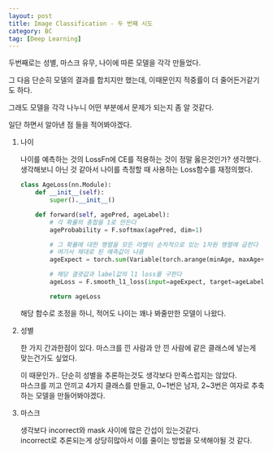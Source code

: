 ```yaml
---
layout: post
title: Image Classification - 두 번쨰 시도
category: BC
tag: [Deep Learning]
---
```


두번째로는 성별, 마스크 유무, 나이에 따른 모델을 각각 만들었다.  

그 다음 단순히 모델의 결과를 합치지만 했는데, 이때문인지 적중률이 더 줄어든거같기도 하다.  

그래도 모델을 각각 나누니 어떤 부분에서 문제가 되는지 좀 알 것같다.  

일단 하면서 알아낸 점 들을 적어봐야겠다.  


1. 나이

    나이를 예측하는 것의 LossFn에 CE를 적용하는 것이 정말 옳은것인가? 생각했다.  
    생각해보니 아닌 것 같아서 나이를 측정할 때 사용하는 Loss함수를 재정의했다.  

    ```py
    class AgeLoss(nn.Module):
        def __init__(self):
            super().__init__()

        def forward(self, agePred, ageLabel):
            # 각 확률의 총합을 1로 만든다  
            ageProbability = F.softmax(agePred, dim=1)

            # 그 확률에 대한 행렬을 모든 라벨이 순차적으로 있는 1차원 행렬에 곱한다
            # 여기서 제대로 된 예측값이 나옴
            ageExpect = torch.sum(Variable(torch.arange(minAge, maxAge+1))*ageProbability,1)

            # 해당 결괏값과 label값의 l1 loss를 구한다
            ageLoss = F.smooth_l1_loss(input=ageExpect, target=ageLabel.float())

            return ageLoss
    ```

    해당 함수로 조정을 하니, 적어도 나이는 꽤나 봐줄만한 모델이 나왔다.  

2. 성별

    한 가지 간과한점이 있다. 마스크를 낀 사람과 안 낀 사람에 같은 클래스에 넣는게 맞는건가도 싶었다.  

    이 때문인가.. 단순히 성별을 추론하는것도 생각보다 만족스럽지는 않았다.  
    마스크를 끼고 안끼고 4가지 클래스를 만들고, 0~1번은 남자, 2~3번은 여자로 추축하는 모델을 만들어봐야겠다.  


3. 마스크 

    생각보다 incorrect와 mask 사이에 많은 간섭이 있는것같다.  
    incorrect로 추론되는게 상당히많아서 이를 줄이는 방법을 모색해야될 것 같다.  